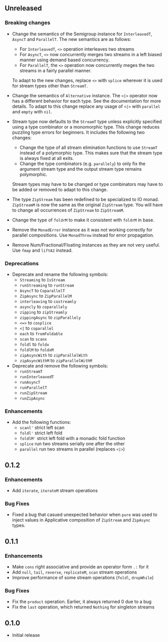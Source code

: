 ## Unreleased

### Breaking changes
* Change the semantics of the Semigroup instance for `InterleavedT`, `AsyncT`
  and `ParallelT`. The new semantics are as follows:
  * For `InterleavedT`, `<>` operation interleaves two streams
  * For `AsyncT`, `<>` now concurrently merges two streams in a left biased
    manner using demand based concurrency.
  * For `ParallelT`, the `<>` operation now concurrently meges the two streams
    in a fairly parallel manner.

  To adapt to the new changes, replace `<>` with `splice` wherever it is used
  for stream types other than `StreamT`.

* Change the semantics of `Alternative` instance. The `<|>` operator now has a
  different behavior for each type. See the documentation for more details. To
  adapt to this change replace any usage of `<|>` with `parallel` and
  `empty` with `nil`.
* Stream type now defaults to the `StreamT` type unless explicitly specified
  using a type combinator or a monomorphic type.  This change reduces puzzling
  type errors for beginners. It includes the following two changes:
  * Change the type of all stream elimination functions to use `StreamT`
    instead of a polymorphic type. This makes sure that the stream type is
    always fixed at all exits.
  * Change the type combinators (e.g. `parallely`) to only fix the argument
    stream type and the output stream type remains polymorphic.

  Stream types may have to be changed or type combinators may have to be added
  or removed to adapt to this change.
* The type `ZipStream` has been redefined to be specialized to IO monad.
  `ZipStreamM` is now the same as the original `ZipStream` type. You will have
  to change all occurrences of `ZipStream` to `ZipStreamM`.
* Change the type of `foldrM` to make it consistent with `foldrM` in base.
* Remove the `MonadError` instance as it was not working correctly for
  parallel compositions. Use `MonadThrow` instead for error propagation.
* Remove Num/Fractional/Floating instances as they are not very useful. Use
  `fmap` and `liftA2` instead.

### Deprecations
* Deprecate and rename the following symbols:
    * `Streaming` to `IsStream`
    * `runStreaming` to `runStream`
    * `AsyncT` to `CoparallelT`
    * `ZipAsync` to `ZipParallelM`
    * `interleaving` to `costreamly`
    * `asyncly` to `coparallely`
    * `zipping` to `zipStreamly`
    * `zippingAsync` to `zipParallely`
    * `<=>` to `cosplice`
    * `<|` to `coparallel`
    * `each` to `fromFoldable`
    * `scan` to `scanx`
    * `foldl` to `foldx`
    * `foldlM` to `foldxM`
    * `zipAsyncWith` to `zipParallelWith`
    * `zipAsyncWithM` to `zipParallelWithM`
* Deprecate and remove the following symbols:
    * `runStreamT`
    * `runInterleavedT`
    * `runAsyncT`
    * `runParallelT`
    * `runZipStream`
    * `runZipAsync`

### Enhancements
* Add the following functions:
    * `scanl'` strict left scan
    * `foldl'` strict left fold
    * `foldlM'` strict left fold with a monadic fold function
    * `splice` run two streams serially one after the other
    * `parallel` run two streams in parallel (replaces `<|>`)

## 0.1.2

### Enhancements
* Add `iterate`, `iterateM` stream operations

### Bug Fixes
* Fixed a bug that casued unexpected behavior when `pure` was used to inject
  values in Applicative composition of `ZipStream` and `ZipAsync` types.

## 0.1.1

### Enhancements
* Make `cons` right associative and provide an operator form `.:` for it
* Add `null`, `tail`, `reverse`, `replicateM`, `scan` stream operations
* Improve performance of some stream operations (`foldl`, `dropWhile`)

### Bug Fixes
* Fix the `product` operation. Earlier, it always returned 0 due to a bug
* Fix the `last` operation, which returned `Nothing` for singleton streams

## 0.1.0

* Initial release
